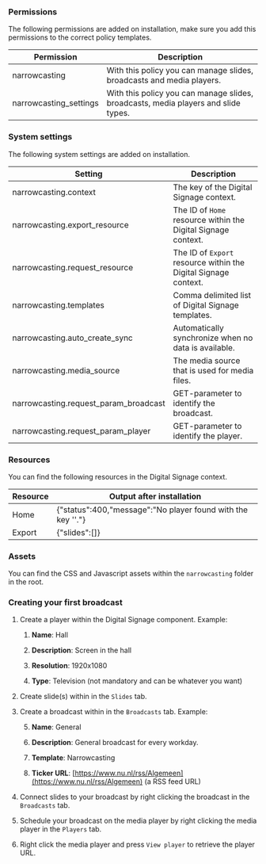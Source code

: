 ### Permissions

The following permissions are added on installation, make sure you add this permissions to the correct policy templates.

|Permission|Description|
|--- |--- |
|narrowcasting|With this policy you can manage slides, broadcasts and media players.|
|narrowcasting_settings|With this policy you can manage slides, broadcasts, media players and slide types.|

### System settings

The following system settings are added on installation.

|Setting|Description|
|--- |--- |
|narrowcasting.context|The key of the Digital Signage context.|
|narrowcasting.export_resource|The ID of `Home` resource within the Digital Signage context.|
|narrowcasting.request_resource|The ID of `Export` resource within the Digital Signage context.|
|narrowcasting.templates|Comma delimited list of Digital Signage templates.|
|narrowcasting.auto_create_sync|Automatically synchronize when no data is available.|
|narrowcasting.media_source|The media source that is used for media files.|
|narrowcasting.request_param_broadcast|GET-parameter to identify the broadcast.|
|narrowcasting.request_param_player|GET-parameter to identify the player.|

### Resources

You can find the following resources in the Digital Signage context.

|Resource|Output after installation|
|--- |--- |
|Home|{"status":400,"message":"No player found with the key ''."}|
|Export|{"slides":[]}|

### Assets

You can find the CSS and Javascript assets within the `narrowcasting` folder in the root.

### Creating your first broadcast

1. Create a player within the Digital Signage component. Example:

    1. **Name**: Hall

    2. **Description**: Screen in the hall

    3. **Resolution**: 1920x1080

    4. **Type**: Television (not mandatory and can be whatever you want)

2. Create slide(s) within in the `Slides` tab.

3. Create a broadcast within in the `Broadcasts` tab. Example:

    5. **Name**: General

    6. **Description**: General broadcast for every workday.

    7. **Template**: Narrowcasting

    8. **Ticker URL**: [https://www.nu.nl/rss/Algemeen](https://www.nu.nl/rss/Algemeen) (a RSS feed URL)

4. Connect slides to your broadcast by right clicking the broadcast in the `Broadcasts` tab.

5. Schedule your broadcast on the media player by right clicking the media player in the `Players` tab.

6. Right click the media player and press `View player` to retrieve the player URL.

